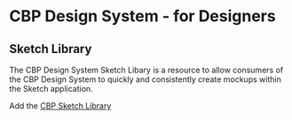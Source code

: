 # CBP Design System - for Designers

## Sketch Library
The CBP Design System Sketch Libary is a resource to allow consumers of the CBP Design System to quickly and consistently create mockups within the Sketch application.

Add the [CBP Sketch Library](sketch://add-library?url=https%3A%2F%2Fus-cbp.github.io%2Fcbp-ds-for-designers%2Fsketch.rss)
